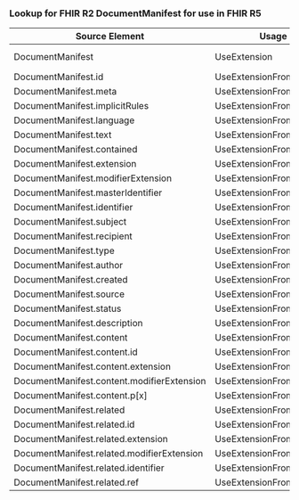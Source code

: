 ### Lookup for FHIR R2 DocumentManifest for use in FHIR R5

| Source Element | Usage | Target |
| -------------- | ----- | ------ |
| DocumentManifest | UseExtension | http://hl7.org/fhir/1.0/StructureDefinition/extension-DocumentManifest |
| DocumentManifest.id | UseExtensionFromAncestor | - |
| DocumentManifest.meta | UseExtensionFromAncestor | - |
| DocumentManifest.implicitRules | UseExtensionFromAncestor | - |
| DocumentManifest.language | UseExtensionFromAncestor | - |
| DocumentManifest.text | UseExtensionFromAncestor | - |
| DocumentManifest.contained | UseExtensionFromAncestor | - |
| DocumentManifest.extension | UseExtensionFromAncestor | - |
| DocumentManifest.modifierExtension | UseExtensionFromAncestor | - |
| DocumentManifest.masterIdentifier | UseExtensionFromAncestor | - |
| DocumentManifest.identifier | UseExtensionFromAncestor | - |
| DocumentManifest.subject | UseExtensionFromAncestor | - |
| DocumentManifest.recipient | UseExtensionFromAncestor | - |
| DocumentManifest.type | UseExtensionFromAncestor | - |
| DocumentManifest.author | UseExtensionFromAncestor | - |
| DocumentManifest.created | UseExtensionFromAncestor | - |
| DocumentManifest.source | UseExtensionFromAncestor | - |
| DocumentManifest.status | UseExtensionFromAncestor | - |
| DocumentManifest.description | UseExtensionFromAncestor | - |
| DocumentManifest.content | UseExtensionFromAncestor | - |
| DocumentManifest.content.id | UseExtensionFromAncestor | - |
| DocumentManifest.content.extension | UseExtensionFromAncestor | - |
| DocumentManifest.content.modifierExtension | UseExtensionFromAncestor | - |
| DocumentManifest.content.p[x] | UseExtensionFromAncestor | - |
| DocumentManifest.related | UseExtensionFromAncestor | - |
| DocumentManifest.related.id | UseExtensionFromAncestor | - |
| DocumentManifest.related.extension | UseExtensionFromAncestor | - |
| DocumentManifest.related.modifierExtension | UseExtensionFromAncestor | - |
| DocumentManifest.related.identifier | UseExtensionFromAncestor | - |
| DocumentManifest.related.ref | UseExtensionFromAncestor | - |
